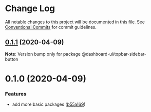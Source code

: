 # Change Log

All notable changes to this project will be documented in this file.
See [Conventional Commits](https://conventionalcommits.org) for commit guidelines.

## [0.1.1](https://github.com/mariusz-kabala/dashboard-ui/compare/@dashboard-ui/topbar-sidebar-button@0.1.0...@dashboard-ui/topbar-sidebar-button@0.1.1) (2020-04-09)

**Note:** Version bump only for package @dashboard-ui/topbar-sidebar-button

# 0.1.0 (2020-04-09)

### Features

- add more basic packages ([b55a169](https://github.com/mariusz-kabala/dashboard-ui/commit/b55a169762303099a47eb4244b2a1e8c77f93907))

